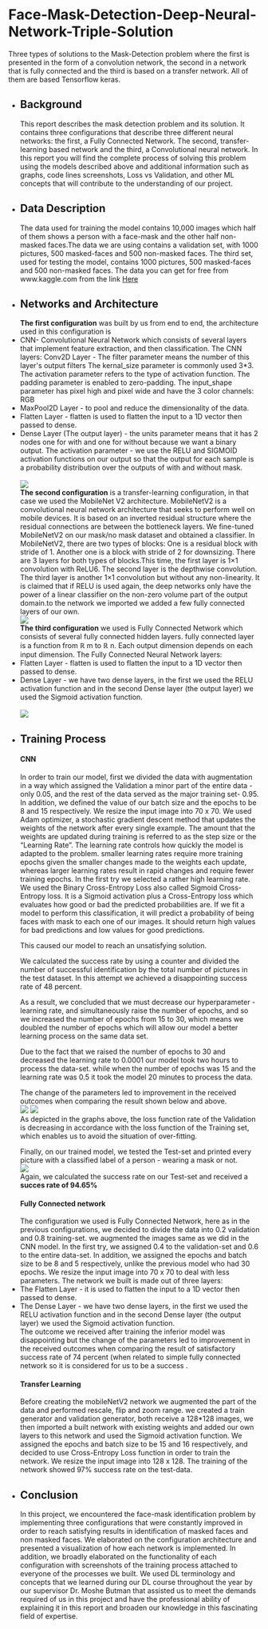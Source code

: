 # Face-Mask-Detection-Deep-Neural-Network-Triple-Solution
Three types of solutions to the Mask-Detection problem where the first is presented in the form of a convolution network, the second in a network that is fully connected and the third is based on a transfer network. All of them are based Tensorflow keras.
<ul>
  <li>
    <h2>Background</h2>
    This report describes the mask detection problem and its solution. It contains three configurations that describe three different neural networks: the first, a Fully Connected Network. The second, transfer-learning based network and the third, a Convolutional neural network. 
In this report you will find the complete process of solving this problem using the models described above and additional information such as graphs, code lines screenshots, Loss vs Validation, and other ML concepts that will contribute to the understanding of our project.

  </li>
  
  <li>
    <h2>Data Description</h2>
    The data used for training the model contains 10,000 images which half of them shows a person with a face-mask and the other half non-masked faces.The data we are using contains a validation set, with 1000 pictures, 500 masked-faces and 500 non-masked faces.
The third set, used for testing the model, contains 1000 pictures, 500 masked-faces and 500 non-masked faces.
The data you can get for free from www.kaggle.com from the link <a href="https://www.kaggle.com/ashishjangra27/face-mask-12k-images-dataset
">Here</a>
  </li>
  
   <li>
    <h2>Networks and Architecture</h2>
    <b>The first configuration</b> was built by us from end to end, the architecture used in this configuration is <li>
      CNN- Convolutional Neural Network which consists of several layers that implement feature extraction, and then classification.
The CNN layers:
Conv2D Layer - The filter parameter means the number of this layer's output filters
The kernal_size parameter is commonly used 3*3.
The activation parameter refers to the type of activation function.
The padding parameter is enabled to zero-padding.
The input_shape parameter has pixel high and pixel wide and have the 3 color channels: RGB
</li>
<li>
MaxPool2D Layer - to pool and reduce the dimensionality of the data.
 </li>
 <li>
Flatten Layer -  flatten is used to flatten the input to a 1D vector then passed to dense.
  </li>
  <li>
Dense Layer (The output layer) - the units parameter means that it has 2 nodes one for with and one for without because we want a binary output.
The activation parameter - we use the RELU and SIGMOID activation functions on our output so that the output for each sample is a probability distribution over the outputs of with and without mask.
  </li> 
   <br> <img src="report_images/unnamed.jpg"><br>
   <b>The second configuration</b> is a transfer-learning configuration, in that case we used the MobileNet V2 architecture. 
MobileNetV2 is a convolutional neural network architecture that seeks to perform well on mobile devices. 
It is based on an inverted residual structure where the residual connections are between the bottleneck layers.
We fine-tuned MobileNetV2 on our mask/no mask dataset and obtained a classifier.
In MobileNetV2, there are two types of blocks:
One is a residual block with stride of 1. Another one is a block with stride of 2 for downsizing.
There are 3 layers for both types of blocks.This time, the first layer is 1×1 convolution with ReLU6.	The second layer is the depthwise convolution.
The third layer is another 1×1 convolution but without any non-linearity. It is claimed that if RELU is used again, the deep networks only have the power of a linear classifier on the non-zero volume part of the output domain.to the network we imported we added a few fully connected layers of our own.
  <br> <img src="report_images/mobile.JPG"> <br>
  <b>The third configuration</b> we used is Fully Connected Network which consists of several fully connected hidden layers. 
fully connected layer is a function from ℝ m to ℝ n. Each output dimension depends on each input dimension. 
The Fully Connected Neural Network layers:
<li>
Flatten Layer -  flatten is used to flatten the input to a 1D vector then passed to dense.
 </li>
 <li>
Dense Layer - we have two dense layers, in the first we used the RELU activation function and in the second Dense layer (the output layer)  we used the  Sigmoid activation function.
  </li>
   <br> <img src="report_images/fcn.png" hight="150px"><br>

   
  </li>
  
   <li>
    <h2>Training Process</h2>
  <h4>CNN</h4>
  In order to train our model, first we divided the data with augmentation in a way which assigned the Validation a minor part of the entire data - only 0.05, and the rest of the data served as the major training set- 0.95.
In addition, we defined the value of our batch size and the epochs to be 8 and 15 respectively. We resize the input image into 70 x 70.
  We used Adam optimizer, a stochastic gradient descent method  that updates the weights of the network after every single example. The amount that the weights are updated during training is referred to as the step size or the “Learning Rate”.
The learning rate controls how quickly the model is adapted to the problem. 
smaller learning rates require more training epochs given the smaller changes made to the weights each update, whereas larger learning rates result in rapid changes and require fewer training epochs.
In the first try we selected a rather high learning rate. 
  We used the Binary Cross-Entropy Loss also called Sigmoid Cross-Entropy loss. 
It is a Sigmoid activation plus a Cross-Entropy loss which evaluates how good or bad the predicted probabilities are. If we fit a model to perform this classification, it will predict a probability of being faces with mask to each one of our images. 
It should return high values for bad predictions and low values for good predictions.

This caused our model to reach an unsatisfying solution.

We calculated the success rate by using a counter and divided the number of successful identification by the total number of pictures in the test dataset.
In this attempt we achieved a disappointing success rate of 48 percent.

As a result, we concluded that we must decrease our hyperparameter - learning rate, and simultaneously raise the number of epochs, and so we increased the number of epochs from 15 to 30, which means we doubled the number of epochs which will allow our model a better learning process on the same data set.

Due to the fact that we raised the number of epochs to 30 and decreased the learning rate to 0.0001 our model took two hours to process the data-set. while when the number of epochs was 15 and the learning rate was 0.5 it took the model 20 minutes to process the data.

The change of the parameters led to improvement in the received outcomes when comparing the result shown below and above.
  <br> <img src="report_images/loss.JPG"> <img src="report_images/acc.JPG"> <br>
As depicted in the graphs above, the loss function rate of the Validation is decreasing in accordance with the loss function of the Training set, which enables us to avoid the situation of over-fitting. 

Finally, on our trained model, we tested the Test-set and printed every picture with a classified label of a person - wearing a mask or not.
  <br> <img src="report_images/test_cnn.JPG"> <br>
Again, we calculated the success rate on our Test-set and received a <b>succes rate of 94.65%</b>


  <h4>Fully Connected network</h4>
  The configuration we used is Fully Connected Network, here as in the previous configurations, we decided to divide the data into 0.2 validation and 0.8 training-set. we augmented the images same as we did in the CNN model.
  In the first try, we assigned 0.4 to the validation-set and 0.6 to the entire data-set.
  In addition, we assigned the epochs and batch size to be 8 and 5 respectively, unlike the previous model who had 30 epochs. We resize the input image into 70 x 70 to deal with less parameters.
  The network we built is made out of three layers:
  <li>
The Flatten Layer - it is used to flatten the input to a 1D vector then passed to dense.
  </li>
  <li>
The Dense Layer - we have two dense layers, in the first we used the RELU activation function and in the second Dense layer (the output layer)  we used the  Sigmoid activation function.
  </li>
The outcome we received after training the inferior model was disappointing but the change of the parameters led to improvement in the received outcomes when comparing the result of satisfactory success rate of 74 percent (when related to simple fully connected network so it is considered for us to be a success .

  <h4>Transfer Learning</h4>
    Before creating the mobileNetV2 network we augmented the part of the data and performed rescale, flip and zoom range. 
we created a train generator and validation generator, both receive a 128*128 images, we then imported a built network with existing weights and added our own layers to this network and used the Sigmoid activation function. 
We assigned the epochs and batch size to be 15 and 16 respectively, and decided to use Cross-Entropy Loss function in order to train the network. We resize the input image into 128 x 128.
The training of the network showed 97% success rate on the test-data.

  </li>
  
   <li>
    <h2>Conclusion</h2>
    In this project, we encountered the face-mask identification problem by implementing three configurations that were constantly improved in order to reach satisfying results in identification of masked faces and non masked faces. 
We elaborated on the configuration architecture and presented a visualization of how each network is implemented.
In addition, we broadly elaborated on the functionality of each configuration with screenshots of the training process attached to everyone of the processes we built. We used DL terminology and concepts that we learned during our DL course throughout the year by our supervisor Dr. Moshe Butman that assisted us to meet the demands required of us in this project and have the professional ability of explaining it in this report and broaden our knowledge in this fascinating field of expertise. 

  </li>
</ul>
